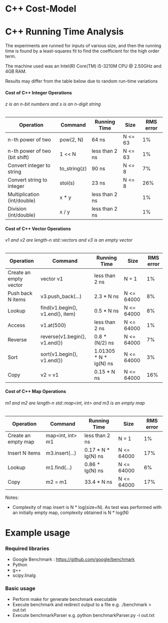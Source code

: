 # C++ Cost-Model

# C++ Running Time Analysis

The experiments are runned for inputs of various size, and then the running time is found by a least-squares fit to find the coefficient for the high order term. 

The machine used was an Intel(R) Core(TM) i5-3210M CPU @ 2.50GHz and 4GB RAM. 

Results may differ from the table below due to random run-time variations

#### Cost of C++ Integer Operations
###### z is an n-bit numbers and s is an n-digit string
| Operation | Command | Running Time | Size | RMS error |
| --- | --- | --- | --- | --- |
| n-th power of two | pow(2, N) | 64 ns | N <= 63 | 1% |
| n-th power of two (bit shift) | 1 << N | less than 2 ns | N <= 63 | 1% |
| Convert integer to string  | to_string(z) | 90 ns | N <= 8 | 7% |
| Convert string to integer  | stoi(s) | 23 ns | N <= 8 | 26% |
| Multiplication (int/double)  | x * y | less than 2 ns |  | 1% |
| Division (int/double)  | x / y | less than 2 ns |  | 1% |

#### Cost of C++ Vector Operations
###### v1 and v2 are length-n std::vectors<int> and v3 is an empty vector
| Operation | Command | Running Time | Size | RMS error |
| --- | --- | --- | --- | --- |
| Create an empty vector | vector<int> v1 | less than 2 ns | N = 1 | 1% |
| Push back N items | v3.push_back(...) | 2.3 * N ns | N <= 64000 | 8% |
| Lookup | find(v1.begin(), v1.end(), item) | 0.5 * N ns | N <= 64000 | 8% |
| Access | v1.at(500) | less than 2 ns | N <= 64000 | 1% |
| Reverse | reverse(v1.begin(), v1.end()) | 0.8 * (N/2) ns | N <= 64000 | 7% |
| Sort | sort(v1.begin(), v1.end()) | 1.01305 * N * lg(N) ns | N <= 64000 | 3% |
| Copy | v2 = v1 | 0.15 * N ns | N <= 64000 | 16% |

#### Cost of C++ Map Operations
###### m1 and m2 are length-n std::map<int, int> and m3 is an empty map
| Operation | Command | Running Time | Size | RMS error |
| --- | --- | --- | --- | --- |
| Create an empty map | map<int, int> m1 | less than 2 ns | N = 1 | 1% |
| Insert N items | m3.insert(...) | 0.17 * N * lg(N) ns | N <= 64000 | 17% |
| Lookup | m1.find(...) | 0.86 * lg(N) ns | N <= 64000 | 6% |
| Copy | m2 = m1 | 33.4 * N ns | N <= 64000 | 17% |

Notes:
* Complexity of map insert is N * log(size+N). As test was performed with an initially empty map, complexity obtained is N * log(N)

# Example usage
### Required libraries
* Google Benchmark : https://github.com/google/benchmark
* Python
* g++
* scipy.linalg

### Basic usage
* Perform make for generate benchmark executable
* Execute benchmark and redirect output to a file e.g. ./benchmark > out.txt
* Execute benchmarkParser e.g. python benchmarkParser.py -i out.txt
